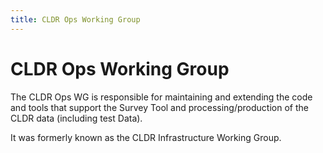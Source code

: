 ```yaml
---
title: CLDR Ops Working Group
---
```


# CLDR Ops Working Group

The CLDR Ops WG is responsible for maintaining and extending the code and tools that support the Survey Tool and processing/production of the CLDR data (including test Data).

It was formerly known as the CLDR Infrastructure Working Group.
